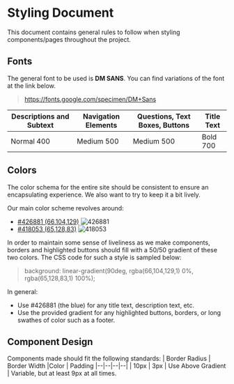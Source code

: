 # Styling Document

This document contains general rules to follow when styling components/pages throughout the project.


## Fonts

The general font to be used is **DM SANS**. You can find variations of the font at the link below.
> https://fonts.google.com/specimen/DM+Sans

| Descriptions and Subtext | Navigation Elements | Questions, Text Boxes, Buttons| Title Text |
|--|--|--|--|
| Normal 400 | Medium 500 | Medium 500|Bold 700 |

## Colors

The color schema for the entire site should be consistent to ensure an encapsulating experience. We also want to try to keep it a bit lively.

Our main color scheme revolves around:
-  [#426881  (66,104,129)](https://www.color-hex.com/color/426881)
![426881](https://color-hex.org/colors/426881.png)
- [#418053  (65,128,83)](https://www.color-hex.com/color/418053)
![418053](https://color-hex.org/colors/418053.png)

In order to maintain some sense of liveliness as we make components, borders and highlighted buttons should fill with a 50/50 gradient of these two colors. The CSS code for such a style is sampled below:

>background: linear-gradient(90deg, rgba(66,104,129,1) 0%, rgba(65,128,83,1) 100%);


In general:
- Use #426881 (the blue) for any title text, description text, etc.
- Use the provided gradient for any highlighted buttons, borders,  or long swathes of color such as a footer.


## Component Design
Components made should fit the following standards:
| Border Radius | Border Width |Color | Padding
|--|--|--|--|
| 10px | 3px | Use Above Gradient | Variable, but at least 9px at all times.